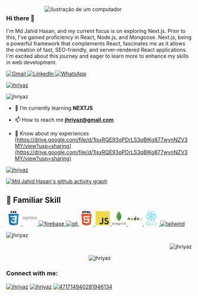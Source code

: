 
<img src="https://raw.githubusercontent.com/MicaelliMedeiros/micaellimedeiros/master/image/computer-illustration.png" alt="ilustração de um computador" min-width="400px" max-width="400px" width="400px" align="right">

### Hi there 👋
<p align="left"> 
 I'm Md Jahid Hasan, and my current focus is on exploring Next.js. Prior to this, I've gained proficiency in React, Node.js, and Mongoose. Next.js, being a powerful framework that complements React, fascinates me as it allows the creation of fast, SEO-friendly, and server-rendered React applications. I'm excited about this journey and eager to learn more to enhance my skills in web development.
</p>



<p align="left">
  <a href="mailto:jhriyaz@gmail.com" title="Gmail">
  <img src="https://img.shields.io/badge/-Gmail-FF0000?style=flat-square&labelColor=FF0000&logo=gmail&logoColor=white&link=LINK-DO-SEU-GMAIL" alt="Gmail"/></a><a href="https://www.linkedin.com/in/jhriyaz/"  title="LinkedIn">
  <img src="https://img.shields.io/badge/-Linkedin-0e76a8?style=flat-square&logo=Linkedin&logoColor=white&link=LINK-DO-SEU-LINKEDIN" alt="LinkedIn"/></a><a href="https://wa.me/+8801845336521" title="WhatsApp">
  <img src="https://img.shields.io/badge/-WhatsApp-25d366?style=flat-square&labelColor=25d366&logo=whatsapp&logoColor=white&link=API-DO-SEU-WHATSAPP" alt="WhatsApp"/></a> <p> <a href="https://twitter.com/jhriyaz" target="blank"><img src="https://img.shields.io/twitter/follow/jhriyaz?logo=twitter&style=for-the-badge" alt="jhriyaz" /></a> </p>

</p>
<p align="left"> <img src="https://komarev.com/ghpvc/?username=jhriyaz&label=Profile%20views&color=0e75b6&style=flat" alt="jhriyaz" /> </p>

- 🌱 I’m currently learning **NEXTJS**

- 📫 How to reach me **jhriyaz@gmail.com**

- 📄 Know about my experiences [https://drive.google.com/file/d/1lsxRQE93qPDrLS3qBlKg877wynNZV3MY/view?usp=sharing](https://drive.google.com/file/d/1lsxRQE93qPDrLS3qBlKg877wynNZV3MY/view?usp=sharing)


<p align="left"> <a href="https://github.com/ryo-ma/github-profile-trophy"><img src="https://github-profile-trophy.vercel.app/?username=jhriyaz" alt="jhriyaz" /></a> </p>

[![Md Jahid Hasan's github activity graph](https://github-readme-activity-graph.vercel.app/graph?username=jhriyaz&bg_color=fffff0&color=708090&line=24292e&point=24292e&area=true&hide_border=true)](#)




## 🚀 Familiar Skill
<p align="left"> <a href="https://www.w3schools.com/css/" target="_blank" rel="noreferrer"> <img src="https://raw.githubusercontent.com/devicons/devicon/master/icons/css3/css3-original-wordmark.svg" alt="css3" width="40" height="40"/> </a> <a href="https://expressjs.com" target="_blank" rel="noreferrer"> <img src="https://raw.githubusercontent.com/devicons/devicon/master/icons/express/express-original-wordmark.svg" alt="express" width="40" height="40"/> </a> <a href="https://firebase.google.com/" target="_blank" rel="noreferrer"> <img src="https://www.vectorlogo.zone/logos/firebase/firebase-icon.svg" alt="firebase" width="40" height="40"/> </a> <a href="https://git-scm.com/" target="_blank" rel="noreferrer"> <img src="https://www.vectorlogo.zone/logos/git-scm/git-scm-icon.svg" alt="git" width="40" height="40"/> </a> <a href="https://www.w3.org/html/" target="_blank" rel="noreferrer"> <img src="https://raw.githubusercontent.com/devicons/devicon/master/icons/html5/html5-original-wordmark.svg" alt="html5" width="40" height="40"/> </a> <a href="https://developer.mozilla.org/en-US/docs/Web/JavaScript" target="_blank" rel="noreferrer"> <img src="https://raw.githubusercontent.com/devicons/devicon/master/icons/javascript/javascript-original.svg" alt="javascript" width="40" height="40"/> </a> <a href="https://www.mongodb.com/" target="_blank" rel="noreferrer"> <img src="https://raw.githubusercontent.com/devicons/devicon/master/icons/mongodb/mongodb-original-wordmark.svg" alt="mongodb" width="40" height="40"/> </a> <a href="https://nodejs.org" target="_blank" rel="noreferrer"> <img src="https://raw.githubusercontent.com/devicons/devicon/master/icons/nodejs/nodejs-original-wordmark.svg" alt="nodejs" width="40" height="40"/> </a> <a href="https://reactjs.org/" target="_blank" rel="noreferrer"> <img src="https://raw.githubusercontent.com/devicons/devicon/master/icons/react/react-original-wordmark.svg" alt="react" width="40" height="40"/> </a> <a href="https://tailwindcss.com/" target="_blank" rel="noreferrer"> <img src="https://www.vectorlogo.zone/logos/tailwindcss/tailwindcss-icon.svg" alt="tailwind" width="40" height="40"/> </a> </p>

<p  align="left"> <img  src="https://github-readme-stats.vercel.app/api/top-langs?username=jhriyaz&show_icons=true&locale=en&layout=compact" alt="jhriyaz" /></p>

<p   align="right" ><img src="https://github-readme-streak-stats.herokuapp.com/?user=jhriyaz&" alt="jhriyaz" /></p>




<p align="center" > &nbsp;<img  src="https://github-readme-stats.vercel.app/api?username=jhriyaz&show_icons=true&locale=en" alt="jhriyaz" /></p>


<h3 align="left">Connect with me:</h3>
<p align="left">
<a href="https://twitter.com/jhriyaz" target="blank"><img align="center" src="https://raw.githubusercontent.com/rahuldkjain/github-profile-readme-generator/master/src/images/icons/Social/twitter.svg" alt="jhriyaz" height="30" width="40" /></a>
<a href="https://linkedin.com/in/jhriyaz" target="blank"><img align="center" src="https://raw.githubusercontent.com/rahuldkjain/github-profile-readme-generator/master/src/images/icons/Social/linked-in-alt.svg" alt="jhriyaz" height="30" width="40" /></a>
<a href="https://discord.gg/471714940281946134" target="blank"><img align="center" src="https://raw.githubusercontent.com/rahuldkjain/github-profile-readme-generator/master/src/images/icons/Social/discord.svg" alt="471714940281946134" height="30" width="40" /></a>
</p>

